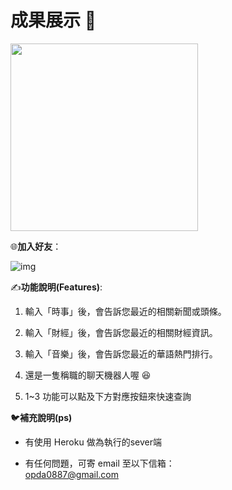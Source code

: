 # 成果展示 👀

<img src="https://i.imgur.com/rMYjzT2.png" width="300">

🌐**加入好友**：

![img](https://i.imgur.com/4d63HUk.png)

✍️**功能說明(Features)**:

1. 輸入「時事」後，會告訴您最近的相關新聞或頭條。

2. 輸入「財經」後，會告訴您最近的相關財經資訊。

3. 輸入「音樂」後，會告訴您最近的華語熱門排行。

4. 還是一隻稱職的聊天機器人喔 😆

5. 1~3 功能可以點及下方對應按鈕來快速查詢

🐦**補充說明(ps)**

* 有使用 Heroku 做為執行的sever端

* 有任何問題，可寄 email 至以下信箱：  
opda0887@gmail.com
